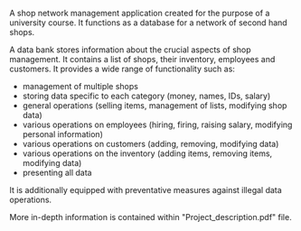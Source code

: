 A shop network management application created for the purpose of a university course. It functions as a database for a network of second hand shops.  

A data bank stores information about the crucial aspects of shop management. It contains a list of 
shops, their inventory, employees and customers.
It provides a wide range of functionality such as:
* management of multiple shops
* storing data specific to each category (money, names, IDs, salary)
* general operations (selling items, management of lists, modifying shop data)
* various operations on employees (hiring, firing, raising salary, modifying personal 
  information)
* various operations on customers (adding, removing, modifying data)
* various operations on the inventory (adding items, removing items, modifying data)
* presenting all data  
<a/>
It is additionally equipped with preventative measures against illegal data operations.  

More in-depth information is contained within "Project_description.pdf" file.
